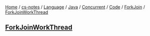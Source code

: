 [Home](https://mengxianbin.github.io) /
[cs-notes](https://mengxianbin.github.io/cs-notes/site) /
[Language](https://mengxianbin.github.io/cs-notes/site/Language) /
[Java](https://mengxianbin.github.io/cs-notes/site/Language/Java) /
[Concurrent](https://mengxianbin.github.io/cs-notes/site/Language/Java/Concurrent) /
[Code](https://mengxianbin.github.io/cs-notes/site/Language/Java/Concurrent/Code) /
[ForkJoin](https://mengxianbin.github.io/cs-notes/site/Language/Java/Concurrent/Code/ForkJoin) /
[ForkJoinWorkThread](https://mengxianbin.github.io/cs-notes/site/Language/Java/Concurrent/Code/ForkJoin/ForkJoinWorkThread)

## [ForkJoinWorkThread](https://mengxianbin.github.io/cs-notes/site/Language/Java/Concurrent/Code/ForkJoin/ForkJoinWorkThread/ForkJoinWorkThread)
